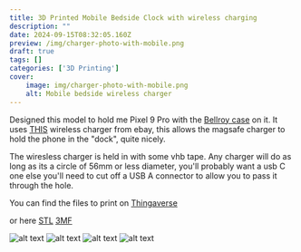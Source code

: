 ```yaml
---
title: 3D Printed Mobile Bedside Clock with wireless charging
description: ""
date: 2024-09-15T08:32:05.160Z
preview: /img/charger-photo-with-mobile.png
draft: true
tags: []
categories: ['3D Printing']
cover:
    image: img/charger-photo-with-mobile.png
    alt: Mobile bedside wireless charger
---
```

Designed this model to hold me Pixel 9 Pro with the [Bellroy case](https://bellroy.com/products/leather-pixel-case?color=terracotta&material=leather&size=pixel9proxl#slide-0) on it.  It uses [THIS](https://www.ebay.co.uk/itm/296652256588) wireless charger from ebay, this allows the magsafe charger to hold the phone in the "dock", quite nicely.

The wiresless charger is held in with some vhb tape. Any charger will do as long as its a circle of 56mm or less diameter, you'll probably want a usb C one else you'll need to cut off a USB A connector to allow you to pass it through the hole.

You can find the files to print on [Thingaverse](https://www.thingiverse.com/thing:6767101)

or here [STL](/3dprints/mobile-charger.stl) [3MF](/3dprints/mobile-charger.3mf)

![alt text](/img/charger-front.png)
![alt text](/img/charger-back.png)
![alt text](/img/charger-model.png)
![alt text](/img/charger-photo.png)